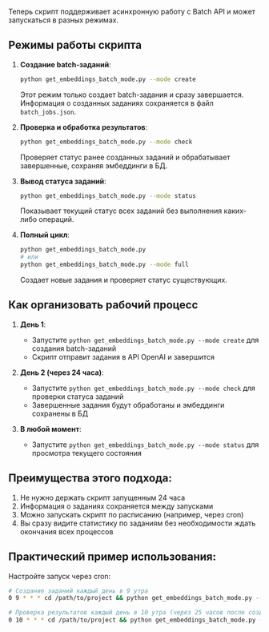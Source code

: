 Теперь скрипт поддерживает асинхронную работу с Batch API и может запускаться в разных режимах.

## Режимы работы скрипта

1. **Создание batch-заданий**:
   ```bash
   python get_embeddings_batch_mode.py --mode create
   ```
   Этот режим только создает batch-задания и сразу завершается. Информация о созданных заданиях сохраняется в файл `batch_jobs.json`.

2. **Проверка и обработка результатов**:
   ```bash
   python get_embeddings_batch_mode.py --mode check
   ```
   Проверяет статус ранее созданных заданий и обрабатывает завершенные, сохраняя эмбеддинги в БД.

3. **Вывод статуса заданий**:
   ```bash
   python get_embeddings_batch_mode.py --mode status
   ```
   Показывает текущий статус всех заданий без выполнения каких-либо операций.

4. **Полный цикл**:
   ```bash
   python get_embeddings_batch_mode.py
   # или
   python get_embeddings_batch_mode.py --mode full
   ```
   Создает новые задания и проверяет статус существующих.

## Как организовать рабочий процесс

1. **День 1**:
   - Запустите `python get_embeddings_batch_mode.py --mode create` для создания batch-заданий
   - Скрипт отправит задания в API OpenAI и завершится

2. **День 2 (через 24 часа)**:
   - Запустите `python get_embeddings_batch_mode.py --mode check` для проверки статуса заданий
   - Завершенные задания будут обработаны и эмбеддинги сохранены в БД

3. **В любой момент**:
   - Запустите `python get_embeddings_batch_mode.py --mode status` для просмотра текущего состояния

## Преимущества этого подхода:

1. Не нужно держать скрипт запущенным 24 часа
2. Информация о заданиях сохраняется между запусками
3. Можно запускать скрипт по расписанию (например, через cron)
4. Вы сразу видите статистику по заданиям без необходимости ждать окончания всех процессов

## Практический пример использования:

Настройте запуск через cron:
```bash
# Создание заданий каждый день в 9 утра
0 9 * * * cd /path/to/project && python get_embeddings_batch_mode.py --mode create

# Проверка результатов каждый день в 10 утра (через 25 часов после создания)
0 10 * * * cd /path/to/project && python get_embeddings_batch_mode.py --mode check
```

